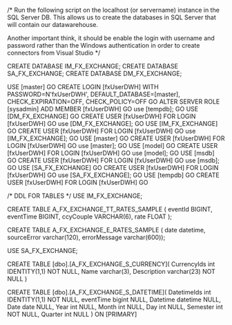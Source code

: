 /*
Run the following script on the localhost (or servername) instance in the SQL Server DB.
This allows us to create the databases in SQL Server that will contain our datawarehouse.

Another important think, it should be enable the login with username and password rather
than the Windows authentication in order to create connectors from Visual Studio
*/

CREATE DATABASE IM_FX_EXCHANGE;
CREATE DATABASE SA_FX_EXCHANGE;
CREATE DATABASE DM_FX_EXCHANGE;


USE [master]
GO
CREATE LOGIN [fxUserDWH] WITH PASSWORD=N'fxUserDWH', DEFAULT_DATABASE=[master], CHECK_EXPIRATION=OFF, CHECK_POLICY=OFF
GO
ALTER SERVER ROLE [sysadmin] ADD MEMBER [fxUserDWH]
GO
use [tempdb];
GO
USE [DM_FX_EXCHANGE]
GO
CREATE USER [fxUserDWH] FOR LOGIN [fxUserDWH]
GO
use [DM_FX_EXCHANGE];
GO
USE [IM_FX_EXCHANGE]
GO
CREATE USER [fxUserDWH] FOR LOGIN [fxUserDWH]
GO
use [IM_FX_EXCHANGE];
GO
USE [master]
GO
CREATE USER [fxUserDWH] FOR LOGIN [fxUserDWH]
GO
use [master];
GO
USE [model]
GO
CREATE USER [fxUserDWH] FOR LOGIN [fxUserDWH]
GO
use [model];
GO
USE [msdb]
GO
CREATE USER [fxUserDWH] FOR LOGIN [fxUserDWH]
GO
use [msdb];
GO
USE [SA_FX_EXCHANGE]
GO
CREATE USER [fxUserDWH] FOR LOGIN [fxUserDWH]
GO
use [SA_FX_EXCHANGE];
GO
USE [tempdb]
GO
CREATE USER [fxUserDWH] FOR LOGIN [fxUserDWH]
GO



/* DDL FOR TABLES */
USE IM_FX_EXCHANGE; 

CREATE TABLE A_FX_EXCHANGE_TT_RATES_SAMPLE (
	eventId BIGINT,
	eventTime BIGINT,
	ccyCouple VARCHAR(6),
	rate FLOAT
);

CREATE TABLE A_FX_EXCHANGE_E_RATES_SAMPLE (
date datetime,
sourceError varchar(120),
errorMessage varchar(600));


USE SA_FX_EXCHANGE;

CREATE TABLE [dbo].[A_FX_EXCHANGE_S_CURRENCY](
	CurrencyIds int IDENTITY(1,1) NOT NULL,
	Name varchar(3),
	Description varchar(23) NOT NULL
)

CREATE TABLE [dbo].[A_FX_EXCHANGE_S_DATETIME](
	DatetimeIds int IDENTITY(1,1) NOT NULL,
	eventTime bigint NULL,
	Datetime datetime NULL,
	Date date NULL,
	Year int NULL,
	Month int NULL,
	Day int NULL,
	Semester int NOT NULL,
	Quarter int NULL
) ON [PRIMARY]

